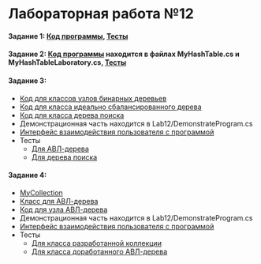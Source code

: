 # Лабораторная работа №12

#### Задание 1: [Код программы](Lab12), [Тесты](Tests/DoubleLinkedListTestsN.cs)

#### Задание 2: [Код программы](Lab12) находится в файлах MyHashTable.cs и MyHashTableLaboratory.cs, [Тесты](Tests/MyHashTableTests.cs)

#### Задание 3: 
- [Код для классов узлов бинарных деревьев](Lab12/TreeNodes.cs)
- [Код для класса идеально сбалансированного дерева](Lab12/BalancedTree.cs)
- [Код для класса дерева поиска](Lab12/SearchTree.cs)
- Демонстрационная часть находится в Lab12/DemonstrateProgram.cs
- [Интерфейс взаимодействия пользователя с программой](Lab12/BinaryTreesLaboratory.cs)
- Тесты
  - [Для АВЛ-дерева](Tests/AVLBalancedTreeTests.cs)
  - [Для дерева поиска](Tests/SearchTreeTests.cs)

#### Задание 4:
- [MyCollection](Lab12/MyCollection.cs)
- [Класс для АВЛ-дерева](Lab12/AVLTree.cs)
- [Код для узла АВЛ-дерева](Lab12/TreeNodes.cs)
- Демонстрационная часть находится в Lab12/DemonstrateProgram.cs
- [Интерфейс взаимодействия пользователя с программой](Lab12/MyCollectionLaboratory.cs)
- Тесты
  - [Для класса разработанной коллекции](Tests/MyCollectionTests.cs)
  - [Для класса доработанного АВЛ-дерева](Tests/AVLTreeCollectionTests.cs)